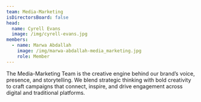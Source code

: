 ```yaml
---
team: Media-Marketing
isDirectorsBoard: false
head:
  name: Cyrell Evans
  image: /img/cyrell-evans.jpg
members:
  - name: Marwa Abdallah
    image: /img/marwa-abdallah-media_marketing.jpg
    role: Member
---
```

The Media-Marketing Team is the creative engine behind our brand’s voice, presence, and storytelling. We blend strategic thinking with bold creativity to craft campaigns that connect, inspire, and drive engagement across digital and traditional platforms.